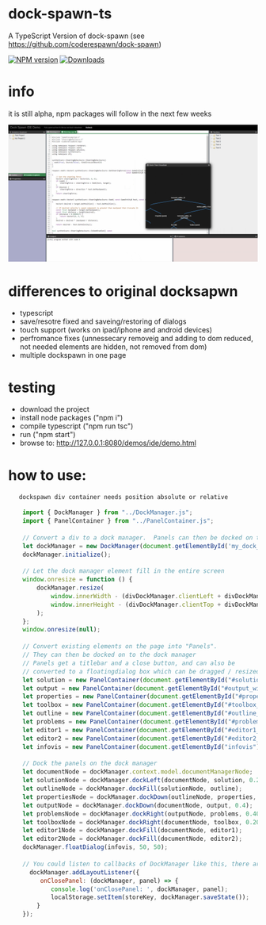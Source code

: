 # dock-spawn-ts
A TypeScript Version of dock-spawn (see https://github.com/coderespawn/dock-spawn)

[![NPM version](http://img.shields.io/npm/v/dock-spawn-ts.svg)](https://www.npmjs.com/package/dock-spawn-ts)
[![Downloads](https://img.shields.io/npm/dm/dock-spawn-ts.svg)](https://www.npmjs.com/package/dock-spawn-ts)

# info
it is still alpha, npm packages will follow in the next few weeks

![Logo](ide.png)

# differences to original docksapwn
 - typescript
 - save/resotre fixed and saveing/restoring of dialogs
 - touch support (works on ipad/iphone and android devices)
 - perfromance fixes (unnessecary removeig and adding to dom reduced, not needed elements are hidden, not removed from dom)
 - multiple dockspawn in one page

# testing
 - download the project
 - install node packages ("npm i")
 - compile typescript ("npm run tsc")
 - run ("npm start")
 - browse to: http://127.0.0.1:8080/demos/ide/demo.html

# how to use:

```html
   dockspawn div container needs position absolute or relative 

```

```javascript
    import { DockManager } from "../DockManager.js";
    import { PanelContainer } from "../PanelContainer.js";

    // Convert a div to a dock manager.  Panels can then be docked on to it
    let dockManager = new DockManager(document.getElementById('my_dock_manager'));
    dockManager.initialize();

    // Let the dock manager element fill in the entire screen
    window.onresize = function () {
        dockManager.resize(
            window.innerWidth - (divDockManager.clientLeft + divDockManager.offsetLeft),
            window.innerHeight - (divDockManager.clientTop + divDockManager.offsetTop)
        );
    };
    window.onresize(null);

    // Convert existing elements on the page into "Panels". 
    // They can then be docked on to the dock manager 
    // Panels get a titlebar and a close button, and can also be 
    // converted to a floatingdialog box which can be dragged / resized 
    let solution = new PanelContainer(document.getElementById("#solution_window"), dockManager);
    let output = new PanelContainer(document.getElementById("#output_window"), dockManager);
    let properties = new PanelContainer(document.getElementById("#properties_window"), dockManager);
    let toolbox = new PanelContainer(document.getElementById("#toolbox_window"), dockManager);
    let outline = new PanelContainer(document.getElementById("#outline_window"), dockManager);
    let problems = new PanelContainer(document.getElementById("#problems_window"), dockManager);
    let editor1 = new PanelContainer(document.getElementById("#editor1_window"), dockManager);
    let editor2 = new PanelContainer(document.getElementById("#editor2_window"), dockManager);
    let infovis = new PanelContainer(document.getElementById("infovis"), dockManager);

    // Dock the panels on the dock manager
    let documentNode = dockManager.context.model.documentManagerNode;
    let solutionNode = dockManager.dockLeft(documentNode, solution, 0.20);
    let outlineNode = dockManager.dockFill(solutionNode, outline);
    let propertiesNode = dockManager.dockDown(outlineNode, properties, 0.6);
    let outputNode = dockManager.dockDown(documentNode, output, 0.4);
    let problemsNode = dockManager.dockRight(outputNode, problems, 0.40);
    let toolboxNode = dockManager.dockRight(documentNode, toolbox, 0.20);
    let editor1Node = dockManager.dockFill(documentNode, editor1);
    let editor2Node = dockManager.dockFill(documentNode, editor2);
    dockManager.floatDialog(infovis, 50, 50);

    // You could listen to callbacks of DockManager like this, there are more event's then close available see ILayoutEventListener
      dockManager.addLayoutListener({
         onClosePanel: (dockManager, panel) => {
            console.log('onClosePanel: ', dockManager, panel);
            localStorage.setItem(storeKey, dockManager.saveState());
        }
    });
```
